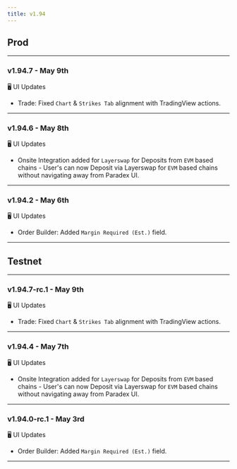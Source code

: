 ```yaml
---
title: v1.94
---
```

## Prod
---
### v1.94.7 - May 9th
🖥️  UI Updates
* Trade: Fixed `Chart` & `Strikes Tab` alignment with TradingView actions.
---
### v1.94.6 - May 8th
🖥️  UI Updates
* Onsite Integration added for `Layerswap` for Deposits from `EVM` based chains - User's can now Deposit via Layerswap for `EVM` based chains without navigating away from Paradex UI.
---
### v1.94.2 - May 6th
🖥️  UI Updates
* Order Builder: Added `Margin Required (Est.)` field.
---
## Testnet
---
### v1.94.7-rc.1 - May 9th
🖥️  UI Updates
* Trade: Fixed `Chart` & `Strikes Tab` alignment with TradingView actions.
---
### v1.94.4 - May 7th
🖥️  UI Updates
* Onsite Integration added for `Layerswap` for Deposits from `EVM` based chains - User's can now Deposit via Layerswap for `EVM` based chains without navigating away from Paradex UI.
---
### v1.94.0-rc.1 - May 3rd
🖥️  UI Updates
* Order Builder: Added `Margin Required (Est.)` field.
---
